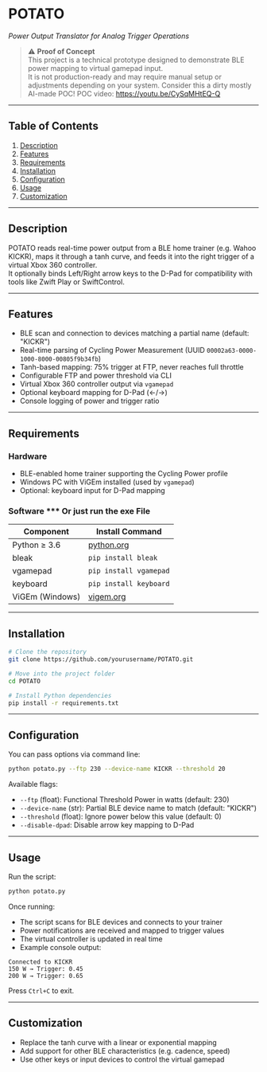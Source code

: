 # POTATO  
_Power Output Translator for Analog Trigger Operations_

> ⚠️ **Proof of Concept**  
> This project is a technical prototype designed to demonstrate BLE power mapping to virtual gamepad input.  
> It is not production-ready and may require manual setup or adjustments depending on your system. 
> Consider this a dirty mostly AI-made POC! POC video: https://youtu.be/CySqMHtEQ-Q

---

## Table of Contents

1. [Description](#description)  
2. [Features](#features)  
3. [Requirements](#requirements)  
4. [Installation](#installation)  
5. [Configuration](#configuration)  
6. [Usage](#usage)  
7. [Customization](#customization)  

---

## Description

POTATO reads real-time power output from a BLE home trainer (e.g. Wahoo KICKR), maps it through a tanh curve, and feeds it into the right trigger of a virtual Xbox 360 controller.  
It optionally binds Left/Right arrow keys to the D-Pad for compatibility with tools like Zwift Play or SwiftControl.

---

## Features

- BLE scan and connection to devices matching a partial name (default: "KICKR")  
- Real-time parsing of Cycling Power Measurement (UUID `00002a63-0000-1000-8000-00805f9b34fb`)  
- Tanh-based mapping: 75% trigger at FTP, never reaches full throttle  
- Configurable FTP and power threshold via CLI  
- Virtual Xbox 360 controller output via `vgamepad`  
- Optional keyboard mapping for D-Pad (←/→)  
- Console logging of power and trigger ratio

---

## Requirements

### Hardware

- BLE-enabled home trainer supporting the Cycling Power profile  
- Windows PC with ViGEm installed (used by `vgamepad`)  
- Optional: keyboard input for D-Pad mapping

### Software *** Or just run the exe File

| Component      | Install Command              |
|----------------|------------------------------|
| Python ≥ 3.6   | [python.org](https://www.python.org)  
| bleak          | `pip install bleak`  
| vgamepad       | `pip install vgamepad`  
| keyboard       | `pip install keyboard`  
| ViGEm (Windows)| [vigem.org](https://vigem.org)  

---

## Installation

```bash
# Clone the repository
git clone https://github.com/yourusername/POTATO.git

# Move into the project folder
cd POTATO

# Install Python dependencies
pip install -r requirements.txt
```

---

## Configuration

You can pass options via command line:

```bash
python potato.py --ftp 230 --device-name KICKR --threshold 20
```

Available flags:

- `--ftp` (float): Functional Threshold Power in watts (default: 230)  
- `--device-name` (str): Partial BLE device name to match (default: "KICKR")  
- `--threshold` (float): Ignore power below this value (default: 0)  
- `--disable-dpad`: Disable arrow key mapping to D-Pad

---

## Usage

Run the script:

```bash
python potato.py
```

Once running:

- The script scans for BLE devices and connects to your trainer  
- Power notifications are received and mapped to trigger values  
- The virtual controller is updated in real time  
- Example console output:

```
Connected to KICKR  
150 W → Trigger: 0.45  
200 W → Trigger: 0.65
```

Press `Ctrl+C` to exit.

---

## Customization

- Replace the tanh curve with a linear or exponential mapping  
- Add support for other BLE characteristics (e.g. cadence, speed)  
- Use other keys or input devices to control the virtual gamepad  
